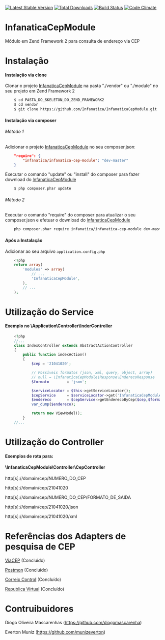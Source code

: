 [![Latest Stable Version](https://poser.pugx.org/infanatica/infanatica-cep-module/v/stable)](https://packagist.org/packages/infanatica/infanatica-cep-module)
[![Total Downloads](https://poser.pugx.org/infanatica/infanatica-cep-module/downloads)](https://packagist.org/packages/infanatica/infanatica-cep-module)
[![Build Status](https://travis-ci.org/Infanatica/InfanaticaCepModule.svg?branch=master)](https://travis-ci.org/Infanatica/InfanaticaCepModule)
[![Code Climate](https://codeclimate.com/github/Infanatica/InfanaticaCepModule/badges/gpa.svg)](https://codeclimate.com/github/Infanatica/InfanaticaCepModule)
# InfanaticaCepModule

Módulo em Zend Framework 2 para consulta de endereço via CEP

# Instalação

#### Instalação via clone

Clonar o projeto [InfanaticaCepModule](https://github.com/Infanatica/InfanaticaCepModule.git) na pasta "./vendor" ou "./module" no seu projeto em Zend Framework 2

```bash
    $ cd PASTA_DO_SKELETON_DO_ZEND_FRAMEWORK2
    $ cd vendor
    $ git clone https://github.com/Infanatica/InfanaticaCepModule.git
```

#### Instalação via composer

###### Método 1

Adicionar o projeto [InfanaticaCepModule](https://packagist.org/packages/infanatica/infanatica-cep-module) no seu composer.json:


```json
    "require": {
        "infanatica/infanatica-cep-module": "dev-master"
    }
```
Executar o comando "update" ou "install" do composer para fazer download do [InfanaticaCepModule](https://packagist.org/packages/infanatica/infanatica-cep-module)

```bash
    $ php composer.phar update
```

###### Método 2

Executar o comando "require" do composer para atualizar o seu composer.json e efetuar o download do [InfanaticaCepModule](https://packagist.org/packages/infanatica/infanatica-cep-module)

```bash
	php composer.phar require infanatica/infanatica-cep-module dev-master
```


#### Após a Instalação

Adicionar ao seu arquivo `application.config.php` 

```php
    <?php
    return array(
        'modules' => array(
            // ...
            'InfanaticaCepModule',
        ),
        // ...
    );
```

# Utilização do Service 
#### Exemplo no \Application\Controller\InderController

```php
	<?php
	//...
	class IndexController extends AbstractActionController
	{
		public function indexAction()
	    {
			$cep = '21041020';

			// Possíveis formatos (json, xml, query, object, array)
			// null = \InfanaticaCepModule\Response\EnderecoResponse
			$formato        = 'json';

			$serviceLocator = $this->getServiceLocator();
			$cepService     = $serviceLocator->get('InfanaticaCepModule\Service\CepService');
			$endereco       = $cepService->getEnderecoByCep($cep,$formato);
			var_dump($endereco);

	        return new ViewModel();
	    }
    //...
```

# Utilização do Controller 
#### Exemplos de rota para:
#### \InfanaticaCepModule\Controller\CepController


http[s]://domain/cep/NUMERO_DO_CEP</div>

http[s]://domain/cep/21041020</div>

http[s]://domain/cep/NUMERO_DO_CEP/FORMATO_DE_SAIDA</div>

http[s]://domain/cep/21041020/json

http[s]://domain/cep/21041020/xml


# Referências dos Adapters de pesquisa de CEP

[ViaCEP](http://viacep.com.br/) (Concluído)

[Postmon](http://postmon.com.br/) (Concluído)

[Correio Control](http://avisobrasil.com.br/correio-control/api-de-consulta-de-cep/) (Concluído)

[Republica Virtual](http://www.republicavirtual.com.br/cep/) (Concluído)


# Contruibuidores

Diogo Oliveira Mascarenhas (https://github.com/diogomascarenha)

Everton Muniz (https://github.com/munizeverton)